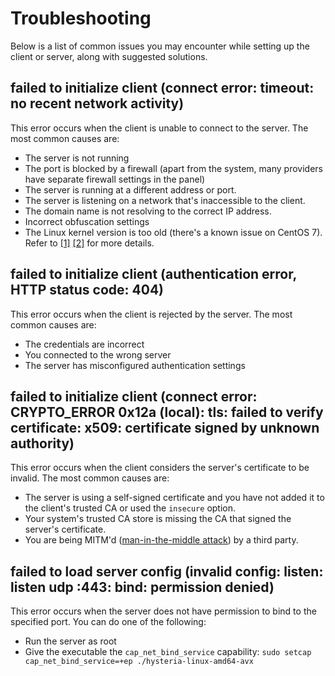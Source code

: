 # Troubleshooting

Below is a list of common issues you may encounter while setting up the client or server, along with suggested solutions.

## failed to initialize client (connect error: timeout: no recent network activity)

This error occurs when the client is unable to connect to the server. The most common causes are:

- The server is not running
- The port is blocked by a firewall (apart from the system, many providers have separate firewall settings in the panel)
- The server is running at a different address or port.
- The server is listening on a network that's inaccessible to the client.
- The domain name is not resolving to the correct IP address.
- Incorrect obfuscation settings
- The Linux kernel version is too old (there's a known issue on CentOS 7). Refer to
  [[1]](https://github.com/apernet/hysteria/issues/810#issuecomment-1807690164)
  [[2]](https://blog.yywq.me/article/39f87fd6-1c3e-4826-90d9-5d031393ca8d)
  for more details.

## failed to initialize client (authentication error, HTTP status code: 404)

This error occurs when the client is rejected by the server. The most common causes are:

- The credentials are incorrect
- You connected to the wrong server
- The server has misconfigured authentication settings

## failed to initialize client (connect error: CRYPTO_ERROR 0x12a (local): tls: failed to verify certificate: x509: certificate signed by unknown authority)

This error occurs when the client considers the server's certificate to be invalid. The most common causes are:

- The server is using a self-signed certificate and you have not added it to the client's trusted CA or used the `insecure` option.
- Your system's trusted CA store is missing the CA that signed the server's certificate.
- You are being MITM'd ([man-in-the-middle attack](https://en.wikipedia.org/wiki/Man-in-the-middle_attack)) by a third party.

## failed to load server config (invalid config: listen: listen udp :443: bind: permission denied)

This error occurs when the server does not have permission to bind to the specified port. You can do one of the following:

- Run the server as root
- Give the executable the `cap_net_bind_service` capability: `sudo setcap cap_net_bind_service=+ep ./hysteria-linux-amd64-avx`
